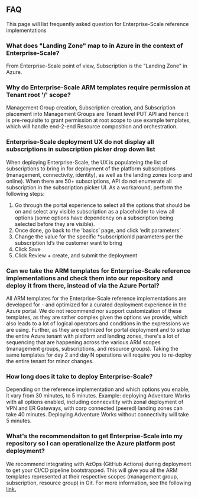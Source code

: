 ## FAQ

This page will list frequently asked question for Enterprise-Scale reference implementations
### What does "Landing Zone" map to in Azure in the context of Enterprise-Scale?

From Enterprise-Scale point of view, Subscription is the "Landing Zone" in Azure.
### Why do Enterprise-Scale ARM templates require permission at Tenant root '/' scope?

Management Group creation, Subscription creation, and Subscription placement into Management Groups are Tenant level PUT API and hence it is pre-requisite to grant permission at root scope to use example templates, which will handle end-2-end Resource composition and orchestration.

### Enterprise-Scale deployment UX do not display all subscriptions in subscription picker drop down list

When deploying Enterprise-Scale, the UX is populateing the list of subscriptions to bring in for deployment of the platform subscriptions (management, connectivity, identity), as well as the landing zones (corp and online). When there are 50+ subscriptions, API do not enumerate all subscription in the subscription picker UI. As a workaround, perform the following steps:

1) Go through the portal experience to select all the options that should be on and select any visible subscription as a placeholder to view all options (some options have dependency on a subscription being selected before they are visible). 
2) Once done, go back to the ‘basics’ page, and click ‘edit parameters’
3) Change the value for the specific *subscriptionId parameters per the subscription Id’s the customer want to bring
4) Click Save
5) Click Review + create, and submit the deployment

### Can we take the ARM templates for Enterprise-Scale reference implementations and check them into our repository and deploy it from there, instead of via the Azure Portal?

All ARM templates for the Enterprise-Scale reference implementations are developed for - and optimized for a curated deployment experience in the Azure portal.
We do not recommend nor support customization of these templates, as they are rather complex given the options we provide, which also leads to a lot of logical operators and conditions in the expressions we are using. Further, as they are optimized for portal deployment and to setup the entire Azure tenant with platform and landing zones, there's a lot of sequencing that are happening across the various ARM scopes (management groups, subscriptions, and resource groups). Taking the same templates for day 2 and day N operations will require you to re-deploy the entire tenant for minor changes.

### How long does it take to deploy Enterprise-Scale?

Depending on the reference implementation and which options you enable, it vary from 30 minutes, to 5 minutes.
Example: deploying Adventure Works with all options enabled, including connecvitity with zonal deployment of VPN and ER Gateways, with corp connected (peered) landing zones can take 40 minutes.
Deploying Adventure Works without connectivity will take 5 minutes.

### What's the recommendaiton to get Enterprise-Scale into my repository so I can operationalize the Azure platform post deployment?

We recommend integrating with AzOps (GitHub Actions) during deployment to get your CI/CD pipeline bootstrapped. This will give you all the ARM templates represented at their respective scopes (management group, subscription, resource group) in Git.
For more information, see the following [link.](https://github.com/Azure/Enterprise-Scale/wiki/Deploying-Enterprise-Scale#platform-devops-and-automation)